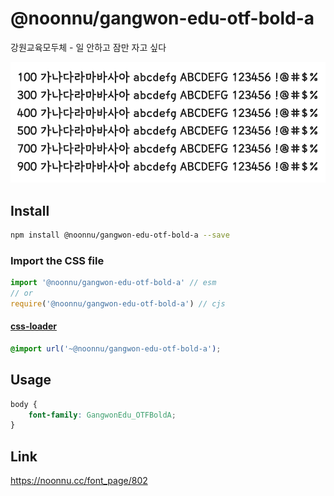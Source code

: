 # @noonnu/gangwon-edu-otf-bold-a

강원교육모두체 - 일 안하고 잠만 자고 싶다

![example](./example.png)

## Install

```bash
npm install @noonnu/gangwon-edu-otf-bold-a --save
```

### Import the CSS file

```js
import '@noonnu/gangwon-edu-otf-bold-a' // esm
// or
require('@noonnu/gangwon-edu-otf-bold-a') // cjs
```

#### [css-loader](https://github.com/webpack-contrib/css-loader)

```css
@import url('~@noonnu/gangwon-edu-otf-bold-a');
```

## Usage

```css
body {
    font-family: GangwonEdu_OTFBoldA;
}
```

## Link

https://noonnu.cc/font_page/802
